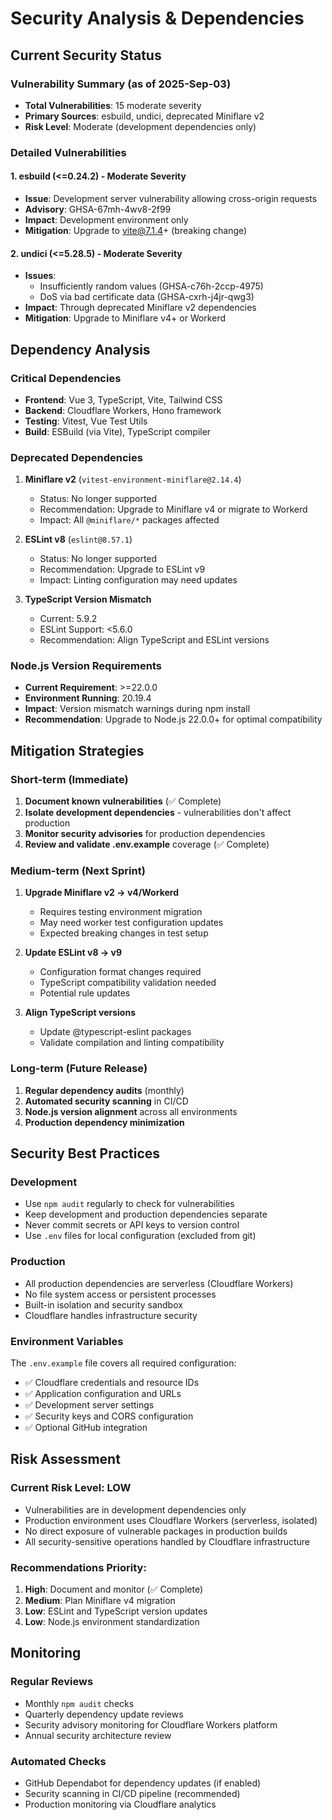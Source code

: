# Security Analysis & Dependencies

## Current Security Status

### Vulnerability Summary (as of 2025-Sep-03)

- **Total Vulnerabilities**: 15 moderate severity
- **Primary Sources**: esbuild, undici, deprecated Miniflare v2
- **Risk Level**: Moderate (development dependencies only)

### Detailed Vulnerabilities

#### 1. esbuild (<=0.24.2) - Moderate Severity

- **Issue**: Development server vulnerability allowing cross-origin requests
- **Advisory**: GHSA-67mh-4wv8-2f99
- **Impact**: Development environment only
- **Mitigation**: Upgrade to vite@7.1.4+ (breaking change)

#### 2. undici (<=5.28.5) - Moderate Severity

- **Issues**:
  - Insufficiently random values (GHSA-c76h-2ccp-4975)
  - DoS via bad certificate data (GHSA-cxrh-j4jr-qwg3)
- **Impact**: Through deprecated Miniflare v2 dependencies
- **Mitigation**: Upgrade to Miniflare v4+ or Workerd

## Dependency Analysis

### Critical Dependencies

- **Frontend**: Vue 3, TypeScript, Vite, Tailwind CSS
- **Backend**: Cloudflare Workers, Hono framework
- **Testing**: Vitest, Vue Test Utils
- **Build**: ESBuild (via Vite), TypeScript compiler

### Deprecated Dependencies

1. **Miniflare v2** (`vitest-environment-miniflare@2.14.4`)
   - Status: No longer supported
   - Recommendation: Upgrade to Miniflare v4 or migrate to Workerd
   - Impact: All `@miniflare/*` packages affected

2. **ESLint v8** (`eslint@8.57.1`)
   - Status: No longer supported
   - Recommendation: Upgrade to ESLint v9
   - Impact: Linting configuration may need updates

3. **TypeScript Version Mismatch**
   - Current: 5.9.2
   - ESLint Support: <5.6.0
   - Recommendation: Align TypeScript and ESLint versions

### Node.js Version Requirements

- **Current Requirement**: >=22.0.0
- **Environment Running**: 20.19.4
- **Impact**: Version mismatch warnings during npm install
- **Recommendation**: Upgrade to Node.js 22.0.0+ for optimal compatibility

## Mitigation Strategies

### Short-term (Immediate)

1. **Document known vulnerabilities** (✅ Complete)
2. **Isolate development dependencies** - vulnerabilities don't affect production
3. **Monitor security advisories** for production dependencies
4. **Review and validate .env.example** coverage (✅ Complete)

### Medium-term (Next Sprint)

1. **Upgrade Miniflare v2 → v4/Workerd**
   - Requires testing environment migration
   - May need worker test configuration updates
   - Expected breaking changes in test setup

2. **Update ESLint v8 → v9**
   - Configuration format changes required
   - TypeScript compatibility validation needed
   - Potential rule updates

3. **Align TypeScript versions**
   - Update @typescript-eslint packages
   - Validate compilation and linting compatibility

### Long-term (Future Release)

1. **Regular dependency audits** (monthly)
2. **Automated security scanning** in CI/CD
3. **Node.js version alignment** across all environments
4. **Production dependency minimization**

## Security Best Practices

### Development

- Use `npm audit` regularly to check for vulnerabilities
- Keep development and production dependencies separate
- Never commit secrets or API keys to version control
- Use `.env` files for local configuration (excluded from git)

### Production

- All production dependencies are serverless (Cloudflare Workers)
- No file system access or persistent processes
- Built-in isolation and security sandbox
- Cloudflare handles infrastructure security

### Environment Variables

The `.env.example` file covers all required configuration:

- ✅ Cloudflare credentials and resource IDs
- ✅ Application configuration and URLs
- ✅ Development server settings
- ✅ Security keys and CORS configuration
- ✅ Optional GitHub integration

## Risk Assessment

### Current Risk Level: **LOW**

- Vulnerabilities are in development dependencies only
- Production environment uses Cloudflare Workers (serverless, isolated)
- No direct exposure of vulnerable packages in production builds
- All security-sensitive operations handled by Cloudflare infrastructure

### Recommendations Priority:

1. **High**: Document and monitor (✅ Complete)
2. **Medium**: Plan Miniflare v4 migration
3. **Low**: ESLint and TypeScript version updates
4. **Low**: Node.js environment standardization

## Monitoring

### Regular Reviews

- Monthly `npm audit` checks
- Quarterly dependency update reviews
- Security advisory monitoring for Cloudflare Workers platform
- Annual security architecture review

### Automated Checks

- GitHub Dependabot for dependency updates (if enabled)
- Security scanning in CI/CD pipeline (recommended)
- Production monitoring via Cloudflare analytics
